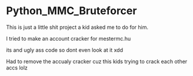 # Python_MMC_Bruteforcer

This is just a little shit project a kid asked me to do for him.

I tried to make an account cracker for mestermc.hu

its and ugly ass code so dont even look at it xdd

Had to remove the accualy cracker cuz this kids trying to crack each other accs lolz
